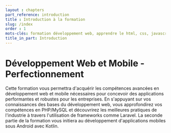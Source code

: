 ```yaml
---
layout : chapters
part_reference: introduction
title : Introduction à la formation
slug: /index
order : 1
mots-clés: formation développement web, apprendre le html, css, javascript, débutant, programmation web, créer un site web.
title_in_part: Introduction
---
```


# Développement Web et Mobile - Perfectionnement

Cette formation vous permettra d'acquérir les compétences avancées en développement web et mobile nécessaires pour concevoir des applications performantes et robustes pour les entreprises. En s'appuyant sur vos connaissances des bases du développement web, vous approfondirez vos compétences en PHP/MySQL et découvrirez les meilleures pratiques de l'industrie à travers l'utilisation de frameworks comme Laravel. La seconde partie de la formation vous initiera au développement d'applications mobiles sous Android avec Kotlin.